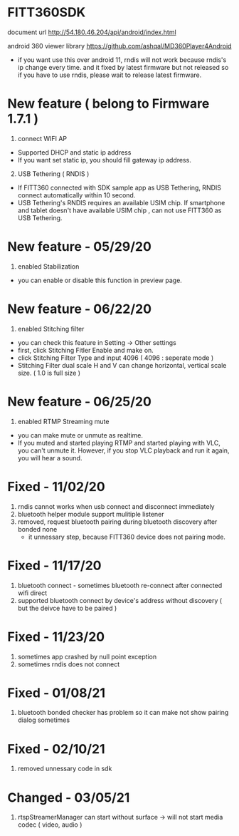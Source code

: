 # FITT360SDK

document url
http://54.180.46.204/api/android/index.html

android 360 viewer library
https://github.com/ashqal/MD360Player4Android

* if you want use this over android 11, rndis will not work because rndis's ip change every time. and it fixed by latest firmware but not released so if you have to use rndis, please wait to release latest firmware.

# New feature ( belong to Firmware 1.7.1 )
1. connect WIFI AP 
  - Supported DHCP and static ip address
  - If you want set static ip, you should fill gateway ip address.
2. USB Tethering ( RNDIS ) 
  - If FITT360 connected with SDK sample app as USB Tethering, RNDIS connect automatically within 10 second.
  - USB Tethering's RNDIS requires an available USIM chip. If smartphone and tablet doesn't have available USIM chip
    , can not use FITT360 as USB Tethering. 
    
# New feature - 05/29/20
1. enabled Stabilization
  - you can enable or disable this function in preview page.

# New feature - 06/22/20
1. enabled Stitching filter
  - you can check this feature in Setting -> Other settings
  - first, click Stitching Fitler Enable and make on.
  - click Stitching Filter Type and input 4096 ( 4096 : seperate mode )
  - Stitching Filter dual scale H and V can change horizontal, vertical scale size. ( 1.0 is full size )
  
# New feature - 06/25/20
1. enabled RTMP Streaming mute
  - you can make mute or unmute as realtime.
  - If you muted and started playing RTMP and started playing with VLC, you can't unmute it. 
  However, if you stop VLC playback and run it again, you will hear a sound.
  
# Fixed - 11/02/20
1. rndis cannot works when usb connect and disconnect immediately
2. bluetooth helper module support mulitiple listener
3. removed, request bluetooth pairing during bluetooth discovery after bonded none 
    - it unnessary step, because FITT360 device does not pairing mode. 
    
# Fixed - 11/17/20
1. bluetooth connect - sometimes bluetooth re-connect after connected wifi direct
2. supported bluetooth connect by device's address without discovery ( but the deivce have to be paired )

# Fixed - 11/23/20
1. sometimes app crashed by null point exception
2. sometimes rndis does not connect 

# Fixed - 01/08/21
1. bluetooth bonded checker has problem so it can make not show pairing dialog sometimes 

# Fixed - 02/10/21
1. removed unnessary code in sdk


# Changed - 03/05/21
1. rtspStreamerManager can start without surface -> will not start media codec ( video, audio )
